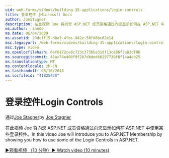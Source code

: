 ```yaml
---
uid: web-forms/videos/building-35-applications/login-controls
title: 登录控件 |Microsoft Docs
author: JoeStagner
description: 在此视频 Joe 将向您 ASP.NET 成员资格通过向您显示如何在 ASP.NET 中使用某些登录控件。
ms.author: riande
ms.date: 06/04/2009
ms.assetid: 20dcff15-d8e3-4fee-942e-50fd8bc02e14
msc.legacyurl: /web-forms/videos/building-35-applications/login-controls
msc.type: video
ms.openlocfilehash: 6ef6172ce8c723c3736ba31df13c886f2a83df06
ms.sourcegitcommit: 45ac74e400f9f2b7dbded66297730f6f14a4eb25
ms.translationtype: MT
ms.contentlocale: zh-CN
ms.lasthandoff: 08/16/2018
ms.locfileid: "41825438"
---
```

<a name="login-controls"></a><span data-ttu-id="17b21-103">登录控件</span><span class="sxs-lookup"><span data-stu-id="17b21-103">Login Controls</span></span>
====================
<span data-ttu-id="17b21-104">通过[Joe Stagner](https://github.com/JoeStagner)</span><span class="sxs-lookup"><span data-stu-id="17b21-104">by [Joe Stagner](https://github.com/JoeStagner)</span></span>

<span data-ttu-id="17b21-105">在此视频 Joe 将向您 ASP.NET 成员资格通过向您显示如何在 ASP.NET 中使用某些登录控件。</span><span class="sxs-lookup"><span data-stu-id="17b21-105">In this video Joe will introduce you to ASP.NET Membership by showing you how to use some of the Login Controls in ASP.NET.</span></span>

[<span data-ttu-id="17b21-106">&#9654;观看视频 （10 分钟）</span><span class="sxs-lookup"><span data-stu-id="17b21-106">&#9654; Watch video (10 minutes)</span></span>](https://channel9.msdn.com/Blogs/ASP-NET-Site-Videos/login-controls)
